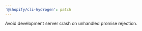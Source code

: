 ```yaml
---
'@shopify/cli-hydrogen': patch
---
```


Avoid development server crash on unhandled promise rejection.
